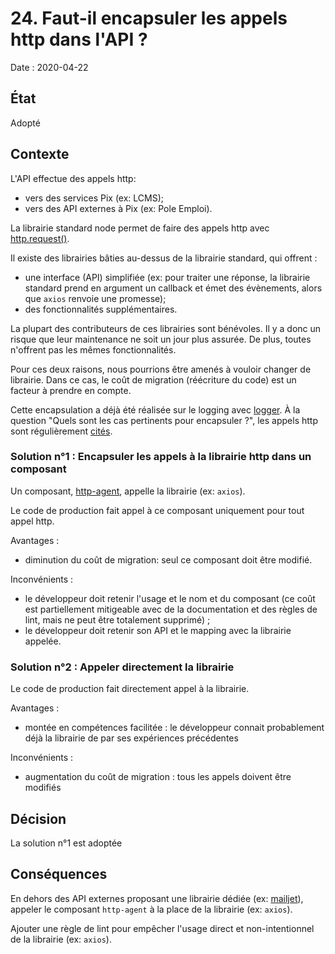 # 24. Faut-il encapsuler les appels http dans l'API ?

Date : 2020-04-22

## État
Adopté

## Contexte 
L'API effectue des appels http:
- vers des services Pix (ex: LCMS);
- vers des API externes à Pix (ex: Pole Emploi).

La librairie standard node permet de faire des appels http avec [http.request()](https://nodejs.org/api/http.html#http_http_request_options_callback).

Il existe des librairies bâties au-dessus de la librairie standard, qui offrent :
- une interface (API) simplifiée (ex: pour traiter une réponse, la librairie standard prend en argument un callback et émet des évènements, alors que `axios` renvoie une promesse);
- des fonctionnalités supplémentaires.

La plupart des contributeurs de ces librairies sont bénévoles.
Il y a donc un risque que leur maintenance ne soit un jour plus assurée.
De plus, toutes n'offrent pas les mêmes fonctionnalités.

Pour ces deux raisons, nous pourrions être amenés à vouloir changer de librairie.
Dans ce cas, le coût de migration (réécriture du code) est un facteur à prendre en compte.

Cette encapsulation a déjà été réalisée sur le logging avec [logger](../../api/lib/shared/infrastructure/logger.js).
À la question "Quels sont les cas pertinents pour encapsuler ?", les appels http sont régulièrement [cités](https://levelup.gitconnected.com/why-you-should-often-wrap-your-dependencies-5fced2999616).

### Solution n°1 : Encapsuler les appels à la librairie http dans un composant

Un composant, [http-agent](../../api/lib/shared/infrastructure/http/http-agent.js), appelle la librairie (ex: `axios`).

Le code de production fait appel à ce composant uniquement pour tout appel http.

Avantages :
- diminution du coût de migration: seul ce composant doit être modifié.

Inconvénients :
- le développeur doit retenir l'usage et le nom et du composant (ce coût est partiellement mitigeable avec de la documentation et des règles de lint, mais ne peut être totalement supprimé) ;
- le développeur doit retenir son API et le mapping avec la librairie appelée.

### Solution n°2 : Appeler directement la librairie

Le code de production fait directement appel à la librairie.

Avantages :
- montée en compétences facilitée : le développeur connait probablement déjà la librairie de par ses expériences précédentes

Inconvénients :
- augmentation du coût de migration : tous les appels doivent être modifiés

## Décision
La solution n°1 est adoptée

## Conséquences
En dehors des API externes proposant une librairie dédiée (ex: [mailjet](https://github.com/mailjet/mailjet-apiv3-nodejs)), 
appeler le composant `http-agent` à la place de la librairie (ex: `axios`).

Ajouter une règle de lint pour empêcher l'usage direct et non-intentionnel de la librairie (ex: `axios`).
